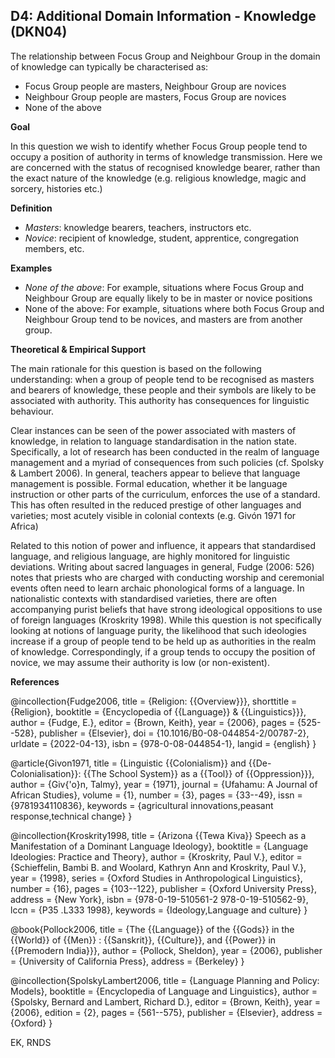 
## D4: Additional Domain Information - Knowledge (DKN04)

The relationship between Focus Group and Neighbour Group in the domain of knowledge can typically be characterised as:

- Focus Group people are masters,  Neighbour Group are novices
- Neighbour Group people are masters, Focus Group are novices 
- None of the above 


**Goal**

In this question we wish to identify whether Focus Group people tend to occupy a position of authority in terms of knowledge transmission. Here we are concerned with the status of recognised knowledge bearer, rather than the exact nature of the knowledge (e.g. religious knowledge, magic and sorcery, histories etc.)



**Definition**

- *Masters*: knowledge bearers, teachers, instructors etc.
- *Novice*: recipient of knowledge, student, apprentice, congregation members, etc.




**Examples**

- *None of the above*: For example, situations where Focus Group and Neighbour Group are equally likely to be in master or novice positions
- None of the above: For example, situations where both Focus Group and Neighbour Group tend to be novices, and masters are from another group.

  

**Theoretical & Empirical Support**

The main rationale for this question is based on the following understanding: when a group of people tend to be recognised as masters and bearers of knowledge, these people and their symbols are likely to be associated with authority. This authority has consequences for linguistic behaviour.



Clear instances can be seen of the power associated with masters of knowledge, in relation to language standardisation in the nation state. Specifically, a lot of research has been conducted in the realm of language management and a myriad of consequences from such policies (cf. Spolsky & Lambert 2006). In general, teachers appear to believe that language management is possible. Formal education, whether it be language instruction or other parts of the curriculum, enforces the use of a standard. This has often resulted in the reduced prestige of other languages and varieties; most acutely visible in colonial contexts (e.g. Givón 1971 for Africa)



Related to this notion of power and influence, it appears that standardised language, and religious language, are highly monitored for linguistic deviations. Writing about sacred languages in general, Fudge (2006: 526) notes that priests who are charged with conducting worship and ceremonial events often need to learn archaic phonological forms of a language. In nationalistic contexts with standardised varieties, there are often accompanying purist beliefs that have strong ideological oppositions to use of foreign languages (Kroskrity 1998). While this question is not specifically looking at notions of language purity, the likelihood that such ideologies increase if a group of people tend to be held up as authorities in the realm of knowledge. Correspondingly, if a group tends to occupy the position of novice, we may assume their authority is low (or non-existent).


**References**

@incollection{Fudge2006,
  title = {Religion: {{Overview}}},
  shorttitle = {Religion},
  booktitle = {Encyclopedia of {{Language}} \& {{Linguistics}}},
  author = {Fudge, E.},
  editor = {Brown, Keith},
  year = {2006},
  pages = {525--528},
  publisher = {Elsevier},
  doi = {10.1016/B0-08-044854-2/00787-2},
  urldate = {2022-04-13},
  isbn = {978-0-08-044854-1},
  langid = {english}
}

@article{Givon1971,
  title = {Linguistic {{Colonialism}} and {{De-Colonialisation}}: {{The School System}} as a {{Tool}} of {{Oppression}}},
  author = {Giv{\'o}n, Talmy},
  year = {1971},
  journal = {Ufahamu: A Journal of African Studies},
  volume = {1},
  number = {3},
  pages = {33--49},
  issn = {9781934110836},
  keywords = {agricultural innovations,peasant response,technical change}
}

@incollection{Kroskrity1998,
  title = {Arizona {{Tewa Kiva}} Speech as a Manifestation of a Dominant Language Ideology},
  booktitle = {Language Ideologies: Practice and Theory},
  author = {Kroskrity, Paul V.},
  editor = {Schieffelin, Bambi B. and Woolard, Kathryn Ann and Kroskrity, Paul V.},
  year = {1998},
  series = {Oxford Studies in Anthropological Linguistics},
  number = {16},
  pages = {103--122},
  publisher = {Oxford University Press},
  address = {New York},
  isbn = {978-0-19-510561-2 978-0-19-510562-9},
  lccn = {P35 .L333 1998},
  keywords = {Ideology,Language and culture}
}

@book{Pollock2006,
  title = {The {{Language}} of the {{Gods}} in the {{World}} of {{Men}} : {{Sanskrit}}, {{Culture}}, and {{Power}} in {{Premodern India}}},
  author = {Pollock, Sheldon},
  year = {2006},
  publisher = {University of California Press},
  address = {Berkeley}
}

@incollection{SpolskyLambert2006,
  title = {Language Planning and Policy: Models},
  booktitle = {Encyclopedia of Language and Linguistics},
  author = {Spolsky, Bernard and Lambert, Richard D.},
  editor = {Brown, Keith},
  year = {2006},
  edition = {2},
  pages = {561--575},
  publisher = {Elsevier},
  address = {Oxford}
}


EK, RNDS
